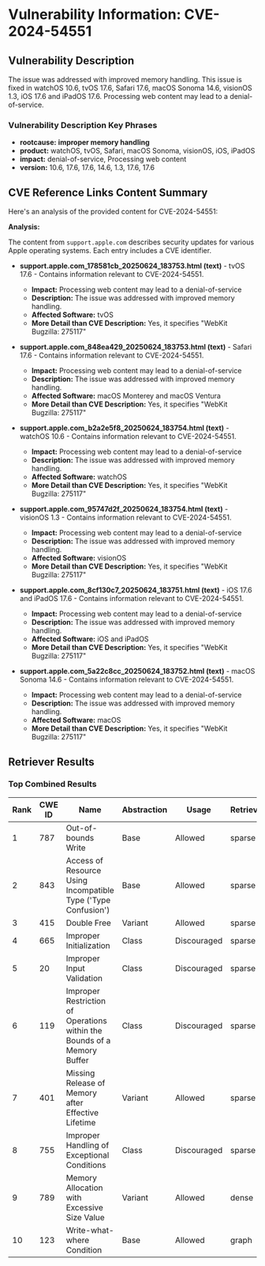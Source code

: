 # Vulnerability Information: CVE-2024-54551

## Vulnerability Description
The issue was addressed with improved memory handling. This issue is fixed in watchOS 10.6, tvOS 17.6, Safari 17.6, macOS Sonoma 14.6, visionOS 1.3, iOS 17.6 and iPadOS 17.6. Processing web content may lead to a denial-of-service.

### Vulnerability Description Key Phrases
- **rootcause:** **improper memory handling**
- **product:** watchOS, tvOS, Safari, macOS Sonoma, visionOS, iOS, iPadOS
- **impact:** denial-of-service, Processing web content
- **version:** 10.6, 17.6, 17.6, 14.6, 1.3, 17.6, 17.6

## CVE Reference Links Content Summary
Here's an analysis of the provided content for CVE-2024-54551:

**Analysis:**

The content from `support.apple.com` describes security updates for various Apple operating systems.  Each entry includes a CVE identifier.

*   **support.apple.com\_178581cb\_20250624\_183753.html (text)** - tvOS 17.6 -  Contains information relevant to CVE-2024-54551.
    *   **Impact:** Processing web content may lead to a denial-of-service
    *   **Description:** The issue was addressed with improved memory handling.
    *   **Affected Software:** tvOS
    *   **More Detail than CVE Description:** Yes, it specifies "WebKit Bugzilla: 275117"

*   **support.apple.com\_848ea429\_20250624\_183753.html (text)** - Safari 17.6 -  Contains information relevant to CVE-2024-54551.
    *   **Impact:** Processing web content may lead to a denial-of-service
    *   **Description:** The issue was addressed with improved memory handling.
    *   **Affected Software:** macOS Monterey and macOS Ventura
    *   **More Detail than CVE Description:** Yes, it specifies "WebKit Bugzilla: 275117"

*   **support.apple.com\_b2a2e5f8\_20250624\_183754.html (text)** - watchOS 10.6 -  Contains information relevant to CVE-2024-54551.
    *   **Impact:** Processing web content may lead to a denial-of-service
    *   **Description:** The issue was addressed with improved memory handling.
    *   **Affected Software:** watchOS
    *   **More Detail than CVE Description:** Yes, it specifies "WebKit Bugzilla: 275117"

*   **support.apple.com\_95747d2f\_20250624\_183754.html (text)** - visionOS 1.3 -  Contains information relevant to CVE-2024-54551.
    *   **Impact:** Processing web content may lead to a denial-of-service
    *   **Description:** The issue was addressed with improved memory handling.
    *   **Affected Software:** visionOS
    *   **More Detail than CVE Description:** Yes, it specifies "WebKit Bugzilla: 275117"

*   **support.apple.com\_8cf130c7\_20250624\_183751.html (text)** - iOS 17.6 and iPadOS 17.6 -  Contains information relevant to CVE-2024-54551.
    *   **Impact:** Processing web content may lead to a denial-of-service
    *   **Description:** The issue was addressed with improved memory handling.
    *   **Affected Software:** iOS and iPadOS
    *   **More Detail than CVE Description:** Yes, it specifies "WebKit Bugzilla: 275117"

*   **support.apple.com\_5a22c8cc\_20250624\_183752.html (text)** - macOS Sonoma 14.6 - Contains information relevant to CVE-2024-54551.
    *   **Impact:** Processing web content may lead to a denial-of-service
    *   **Description:** The issue was addressed with improved memory handling.
    *   **Affected Software:** macOS
    *   **More Detail than CVE Description:** Yes, it specifies "WebKit Bugzilla: 275117"

## Retriever Results

### Top Combined Results

| Rank | CWE ID | Name | Abstraction | Usage  | Retrievers | Individual Scores |
|------|--------|------|-------------|-------|------------|-------------------|
| 1 | 787 | Out-of-bounds Write | Base | Allowed | sparse | 0.344 |
| 2 | 843 | Access of Resource Using Incompatible Type ('Type Confusion') | Base | Allowed | sparse | 0.321 |
| 3 | 415 | Double Free | Variant | Allowed | sparse | 0.304 |
| 4 | 665 | Improper Initialization | Class | Discouraged | sparse | 0.289 |
| 5 | 20 | Improper Input Validation | Class | Discouraged | sparse | 0.288 |
| 6 | 119 | Improper Restriction of Operations within the Bounds of a Memory Buffer | Class | Discouraged | sparse | 0.284 |
| 7 | 401 | Missing Release of Memory after Effective Lifetime | Variant | Allowed | sparse | 0.277 |
| 8 | 755 | Improper Handling of Exceptional Conditions | Class | Discouraged | sparse | 0.271 |
| 9 | 789 | Memory Allocation with Excessive Size Value | Variant | Allowed | dense | 0.538 |
| 10 | 123 | Write-what-where Condition | Base | Allowed | graph | 0.004 |

